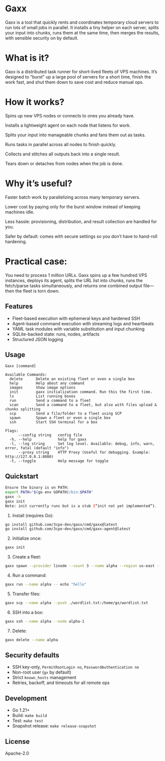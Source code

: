 # Gaxx
Gaxx is a tool that quickly rents and coordinates temporary cloud servers to run lots of small jobs in parallel. It installs a tiny helper on each server, splits your input into chunks, runs them at the same time, then merges the results, with sensible security on by default.

# What is it?
Gaxx is a distributed task runner for short-lived fleets of VPS machines. It’s designed to “burst” up a large pool of servers for a short time, finish the work fast, and shut them down to save cost and reduce manual ops.

# How it works?
Spins up new VPS nodes or connects to ones you already have.

Installs a lightweight agent on each node that listens for work.

Splits your input into manageable chunks and fans them out as tasks.

Runs tasks in parallel across all nodes to finish quickly.

Collects and stitches all outputs back into a single result.

Tears down or detaches from nodes when the job is done.

# Why it’s useful?
Faster batch work by parallelizing across many temporary servers.

Lower cost by paying only for the burst window instead of keeping machines idle.

Less hassle: provisioning, distribution, and result collection are handled for you.

Safer by default: comes with secure settings so you don’t have to hand-roll hardening.

# Practical case:
You need to process 1 million URLs. Gaxx spins up a few hundred VPS instances, deploys its agent, splits the URL list into chunks, runs the fetch/parse tasks simultaneously, and returns one combined output file—then the fleet is torn down.


## Features
- Fleet-based execution with ephemeral keys and hardened SSH
- Agent-based command execution with streaming logs and heartbeats
- YAML task modules with variable substitution and input chunking
- SQLite-backed state: runs, nodes, artifacts
- Structured JSON logging

## Usage
```
Gaxx [command]

Available Commands:
  delete      Delete an existing fleet or even a single box
  help        Help about any command
  images      Show image options
  init        gaxx initialization command. Run this the first time.
  ls          List running boxes
  run         Send a command to a fleet
  scan        Send a command to a fleet, but also with files upload & chunks splitting
  scp         Send a file/folder to a fleet using SCP
  spawn       Spawn a fleet or even a single box
  ssh         Start SSH terminal for a box

Flags:
      --config string   config file
  -h, --help            help for gaxx
  -l, --log string      Set log level. Available: debug, info, warn, error, fatal (default "info")
      --proxy string    HTTP Proxy (Useful for debugging. Example: http://127.0.0.1:8080)
  -t, --toggle          Help message for toggle
```

## Quickstart
```bash
Ensure the binary is on PATH:
export PATH="$(go env GOPATH)/bin:$PATH"
gaxx -h
gaxx init
Note: init currently runs but is a stub (“init not yet implemented”).
```

1. Install (requires Go):
```bash
go install github.com/3cpo-dev/gaxx/cmd/gaxx@latest
go install github.com/3cpo-dev/gaxx/cmd/gaxx-agent@latest
```
2. Initialize once:
```bash
gaxx init
```
3. Create a fleet:
```bash
gaxx spawn --provider linode --count 3 --name alpha --region us-east --image linode/ubuntu22.04 --size g6-nanode-1
```
4. Run a command:
```bash
gaxx run --name alpha -- echo "hello"
```
5. Transfer files:
```bash
gaxx scp --name alpha --push ./wordlist.txt:/home/gx/wordlist.txt
```
6. SSH into a box:
```bash
gaxx ssh --name alpha --node alpha-1
```
7. Delete:
```bash
gaxx delete --name alpha
```

## Security defaults
- SSH key-only, `PermitRootLogin no`, `PasswordAuthentication no`
- Non-root user (`gx` by default)
- Strict `known_hosts` management
- Retries, backoff, and timeouts for all remote ops

## Development
- Go 1.21+
- Build: `make build`
- Test: `make test`
- Snapshot release: `make release-snapshot`

## License
Apache-2.0


